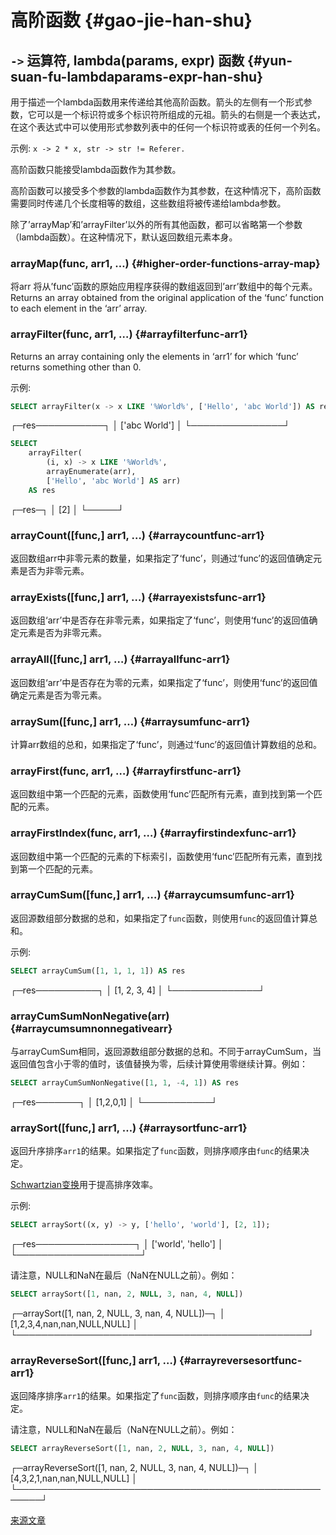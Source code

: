 # 高阶函数 {#gao-jie-han-shu}

## `->` 运算符, lambda(params, expr) 函数 {#yun-suan-fu-lambdaparams-expr-han-shu}

用于描述一个lambda函数用来传递给其他高阶函数。箭头的左侧有一个形式参数，它可以是一个标识符或多个标识符所组成的元祖。箭头的右侧是一个表达式，在这个表达式中可以使用形式参数列表中的任何一个标识符或表的任何一个列名。

示例: `x -> 2 * x, str -> str != Referer.`

高阶函数只能接受lambda函数作为其参数。

高阶函数可以接受多个参数的lambda函数作为其参数，在这种情况下，高阶函数需要同时传递几个长度相等的数组，这些数组将被传递给lambda参数。

除了’arrayMap’和’arrayFilter’以外的所有其他函数，都可以省略第一个参数（lambda函数）。在这种情况下，默认返回数组元素本身。

### arrayMap(func, arr1, …) {#higher-order-functions-array-map}

将arr
将从’func’函数的原始应用程序获得的数组返回到’arr’数组中的每个元素。
Returns an array obtained from the original application of the ‘func’ function to each element in the ‘arr’ array.

### arrayFilter(func, arr1, …) {#arrayfilterfunc-arr1}

Returns an array containing only the elements in ‘arr1’ for which ‘func’ returns something other than 0.

示例:

``` sql
SELECT arrayFilter(x -> x LIKE '%World%', ['Hello', 'abc World']) AS res
```

  ┌─res───────────┐
  │ ['abc World'] │
  └───────────────┘

``` sql
SELECT
    arrayFilter(
        (i, x) -> x LIKE '%World%',
        arrayEnumerate(arr),
        ['Hello', 'abc World'] AS arr)
    AS res
```

  ┌─res─┐
  │ [2] │
  └─────┘

### arrayCount(\[func,\] arr1, …) {#arraycountfunc-arr1}

返回数组arr中非零元素的数量，如果指定了‘func’，则通过‘func’的返回值确定元素是否为非零元素。

### arrayExists(\[func,\] arr1, …) {#arrayexistsfunc-arr1}

返回数组‘arr’中是否存在非零元素，如果指定了‘func’，则使用‘func’的返回值确定元素是否为非零元素。

### arrayAll(\[func,\] arr1, …) {#arrayallfunc-arr1}

返回数组‘arr’中是否存在为零的元素，如果指定了‘func’，则使用‘func’的返回值确定元素是否为零元素。

### arraySum(\[func,\] arr1, …) {#arraysumfunc-arr1}

计算arr数组的总和，如果指定了‘func’，则通过‘func’的返回值计算数组的总和。

### arrayFirst(func, arr1, …) {#arrayfirstfunc-arr1}

返回数组中第一个匹配的元素，函数使用‘func’匹配所有元素，直到找到第一个匹配的元素。

### arrayFirstIndex(func, arr1, …) {#arrayfirstindexfunc-arr1}

返回数组中第一个匹配的元素的下标索引，函数使用‘func’匹配所有元素，直到找到第一个匹配的元素。

### arrayCumSum(\[func,\] arr1, …) {#arraycumsumfunc-arr1}

返回源数组部分数据的总和，如果指定了`func`函数，则使用`func`的返回值计算总和。

示例:

``` sql
SELECT arrayCumSum([1, 1, 1, 1]) AS res
```

  ┌─res──────────┐
  │ [1, 2, 3, 4] │
  └──────────────┘

### arrayCumSumNonNegative(arr) {#arraycumsumnonnegativearr}

与arrayCumSum相同，返回源数组部分数据的总和。不同于arrayCumSum，当返回值包含小于零的值时，该值替换为零，后续计算使用零继续计算。例如：

``` sql
SELECT arrayCumSumNonNegative([1, 1, -4, 1]) AS res
```

  ┌─res───────┐
  │ [1,2,0,1] │
  └───────────┘

### arraySort(\[func,\] arr1, …) {#arraysortfunc-arr1}

返回升序排序`arr1`的结果。如果指定了`func`函数，则排序顺序由`func`的结果决定。

[Schwartzian变换](https://en.wikipedia.org/wiki/Schwartzian_transform)用于提高排序效率。

示例:

``` sql
SELECT arraySort((x, y) -> y, ['hello', 'world'], [2, 1]);
```

  ┌─res────────────────┐
  │ ['world', 'hello'] │
  └────────────────────┘

请注意，NULL和NaN在最后（NaN在NULL之前）。例如：

``` sql
SELECT arraySort([1, nan, 2, NULL, 3, nan, 4, NULL])
```

  ┌─arraySort([1, nan, 2, NULL, 3, nan, 4, NULL])─┐
  │ [1,2,3,4,nan,nan,NULL,NULL]                   │
  └───────────────────────────────────────────────┘

### arrayReverseSort(\[func,\] arr1, …) {#arrayreversesortfunc-arr1}

返回降序排序`arr1`的结果。如果指定了`func`函数，则排序顺序由`func`的结果决定。

请注意，NULL和NaN在最后（NaN在NULL之前）。例如：

``` sql
SELECT arrayReverseSort([1, nan, 2, NULL, 3, nan, 4, NULL])
```

  ┌─arrayReverseSort([1, nan, 2, NULL, 3, nan, 4, NULL])─┐
  │ [4,3,2,1,nan,nan,NULL,NULL]                          │
  └──────────────────────────────────────────────────────┘

[来源文章](https://clickhouse.tech/docs/en/query_language/functions/higher_order_functions/) <!--hide-->
